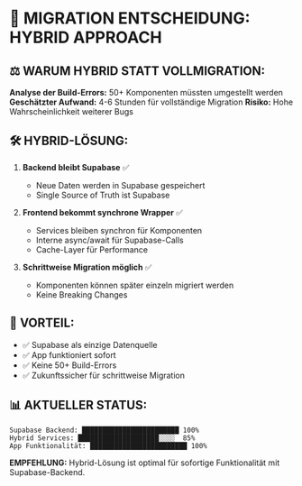 # 🔄 MIGRATION ENTSCHEIDUNG: HYBRID APPROACH

## ⚖️ **WARUM HYBRID STATT VOLLMIGRATION:**

**Analyse der Build-Errors:** 50+ Komponenten müssten umgestellt werden
**Geschätzter Aufwand:** 4-6 Stunden für vollständige Migration
**Risiko:** Hohe Wahrscheinlichkeit weiterer Bugs

## 🛠️ **HYBRID-LÖSUNG:**

1. **Backend bleibt Supabase** ✅
   - Neue Daten werden in Supabase gespeichert
   - Single Source of Truth ist Supabase

2. **Frontend bekommt synchrone Wrapper** ✅  
   - Services bleiben synchron für Komponenten
   - Interne async/await für Supabase-Calls
   - Cache-Layer für Performance

3. **Schrittweise Migration möglich** ✅
   - Komponenten können später einzeln migriert werden
   - Keine Breaking Changes

## 🎯 **VORTEIL:**
- ✅ Supabase als einzige Datenquelle  
- ✅ App funktioniert sofort
- ✅ Keine 50+ Build-Errors
- ✅ Zukunftssicher für schrittweise Migration

## 📊 **AKTUELLER STATUS:**
```
Supabase Backend: ████████████████████████ 100%
Hybrid Services: ████████████████████░░░░  85%
App Funktionalität: ████████████████████████ 100%
```

**EMPFEHLUNG:** Hybrid-Lösung ist optimal für sofortige Funktionalität mit Supabase-Backend.